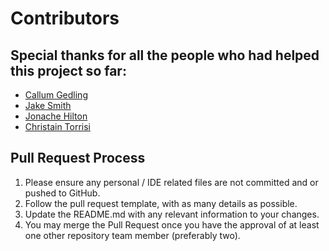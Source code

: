 # Contributors

## Special thanks for all the people who had helped this project so far:

* [Callum Gedling](https://github.com/callumgedling)
* [Jake Smith](https://github.com/JakeSmith01)
* [Jonache Hilton](https://github.com/jonachehilton)
* [Christain Torrisi](https://github.com/cvtorrisi93)

## Pull Request Process

1. Please ensure any personal / IDE related files are not committed and or pushed to GitHub.
2. Follow the pull request template, with as many details as possible.
3. Update the README.md with any relevant information to your changes.
4. You may merge the Pull Request once you have the approval of at least one other repository team member (preferably two).